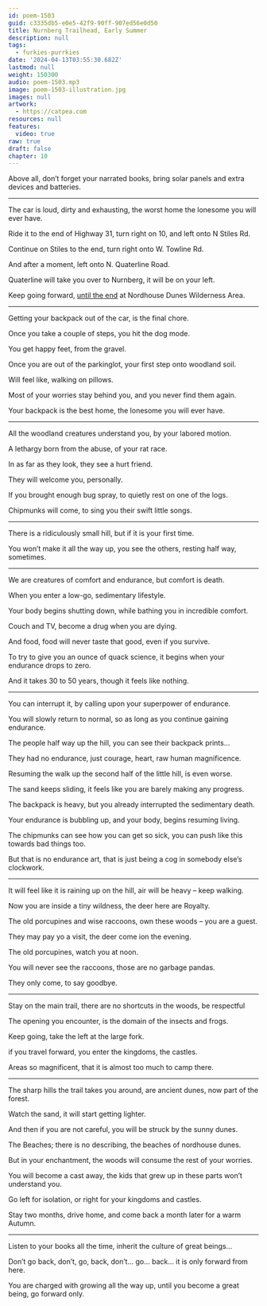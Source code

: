 ```yaml
---
id: poem-1503
guid: c3335db5-e0e5-42f9-90ff-907ed56e0d50
title: Nurnberg Trailhead, Early Summer
description: null
tags:
  - furkies-purrkies
date: '2024-04-13T03:55:30.682Z'
lastmod: null
weight: 150300
audio: poem-1503.mp3
image: poem-1503-illustration.jpg
images: null
artwork:
  - https://catpea.com
resources: null
features:
  video: true
raw: true
draft: false
chapter: 10
---
```


Above all, don’t forget your narrated books,
bring solar panels and extra devices and batteries.

---

The car is loud, dirty and exhausting,
the worst home the lonesome you will ever have.

Ride it to the end of Highway 31,
turn right on 10, and left onto N Stiles Rd.

Continue on Stiles to the end,
turn right onto W. Towline Rd.

And after a moment,
left onto N. Quaterline Road.

Quaterline will take you over to Nurnberg,
it will be on your left.

Keep going forward,
[until the end][1] at Nordhouse Dunes Wilderness Area.

---

Getting your backpack out of the car,
is the final chore.

Once you take a couple of steps,
you hit the dog mode.

You get happy feet,
from the gravel.

Once you are out of the parkinglot,
your first step onto woodland soil.

Will feel like,
walking on pillows.

Most of your worries stay behind you,
and you never find them again.

Your backpack is the best home,
the lonesome you will ever have.

---

All the woodland creatures understand you,
by your labored motion.

A lethargy born from the abuse,
of your rat race.

In as far as they look,
they see a hurt friend.

They will welcome you,
personally.

If you brought enough bug spray,
to quietly rest on one of the logs.

Chipmunks will come,
to sing you their swift little songs.

---

There is a ridiculously small hill,
but if it is your first time.

You won’t make it all the way up,
you see the others, resting half way, sometimes.

---

We are creatures of comfort and endurance,
but comfort is death.

When you enter a low-go,
sedimentary lifestyle.

Your body begins shutting down,
while bathing you in incredible comfort.

Couch and TV,
become a drug when you are dying.

And food, food will never taste that good,
even if you survive.

To try to give you an ounce of quack science,
it begins when your endurance drops to zero.

And it takes 30 to 50 years,
though it feels like nothing.

---

You can interrupt it,
by calling upon your superpower of endurance.

You will slowly return to normal,
so as long as you continue gaining endurance.

The people half way up the hill,
you can see their backpack prints…

They had no endurance,
just courage, heart, raw human magnificence.

Resuming the walk up the second half of the little hill,
is even worse.

The sand keeps sliding,
it feels like you are barely making any progress.

The backpack is heavy,
but you already interrupted the sedimentary death.

Your endurance is bubbling up,
and your body, begins resuming living.

The chipmunks can see how you can get so sick,
you can push like this towards bad things too.

But that is no endurance art,
that is just being a cog in somebody else’s clockwork.

---

It will feel like it is raining up on the hill,
air will be heavy – keep walking.

Now you are inside a tiny wildness,
the deer here are Royalty.

The old porcupines and wise raccoons,
own these woods – you are a guest.

They may pay yo a visit,
the deer come ion the evening.

The old porcupines,
watch you at noon.

You will never see the raccoons,
those are no garbage pandas.

They only come,
to say goodbye.

---

Stay on the main trail,
there are no shortcuts in the woods, be respectful

The opening you encounter,
is the domain of the insects and frogs.

Keep going,
take the left at the large fork.

if you travel forward,
you enter the kingdoms, the castles.

Areas so magnificent,
that it is almost too much to camp there.

---

The sharp hills the trail takes you around,
are ancient dunes, now part of the forest.

Watch the sand,
it will start getting lighter.

And then if you are not careful,
you will be struck by the sunny dunes.

The Beaches; there is no describing,
the beaches of nordhouse dunes.

But in your enchantment,
the woods will consume the rest of your worries.

You will become a cast away,
the kids that grew up in these parts won’t understand you.

Go left for isolation,
or right for your kingdoms and castles.

Stay two months, drive home,
and come back a month later for a warm Autumn.

---

Listen to your books all the time,
inherit the culture of great beings…

Don’t go back, don’t, go, back, don’t… go… back…
it is only forward from here.

You are charged with growing all the way up,
until you become a great being, go forward only.

[1]: https://maps.app.goo.gl/6APWwnyAsiFJxftb9
